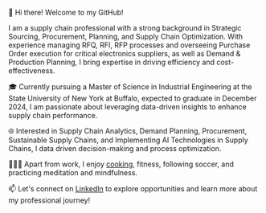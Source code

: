👋 Hi there! Welcome to my GitHub!

I am a supply chain professional with a strong background in Strategic Sourcing, Procurement, Planning, and Supply Chain Optimization. With experience managing RFQ, RFI, RFP processes and overseeing Purchase Order execution for critical electronics suppliers, as well as Demand & Production Planning, I bring expertise in driving efficiency and cost-effectiveness.

🎓 Currently pursuing a Master of Science in Industrial Engineering at the State University of New York at Buffalo, expected to graduate in December 2024, I am passionate about leveraging data-driven insights to enhance supply chain performance.

🌐 Interested in Supply Chain Analytics, Demand Planning, Procurement, Sustainable Supply Chains, and Implementing AI Technologies in Supply Chains, I data driven decision-making and process optimization.

🧘🏻‍♂️ Apart from work, I enjoy [cooking](https://www.instagram.com/samyak_shah_777?igsh=ZzF5aG1vNGhsZGp6), fitness, following soccer, and practicing meditation and mindfulness.

📫 Let's connect on [LinkedIn](https://www.linkedin.com/in/shahsamyak/) to explore opportunities and learn more about my professional journey!
